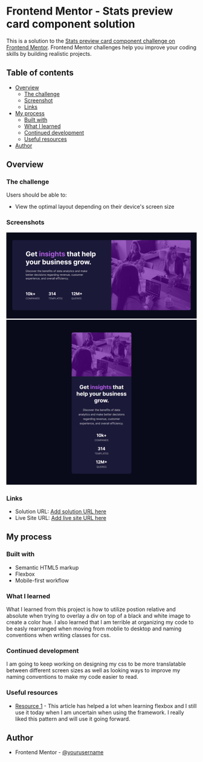 # Frontend Mentor - Stats preview card component solution

This is a solution to the [Stats preview card component challenge on Frontend Mentor](https://www.frontendmentor.io/challenges/stats-preview-card-component-8JqbgoU62). Frontend Mentor challenges help you improve your coding skills by building realistic projects. 

## Table of contents

- [Overview](#overview)
  - [The challenge](#the-challenge)
  - [Screenshot](#screenshot)
  - [Links](#links)
- [My process](#my-process)
  - [Built with](#built-with)
  - [What I learned](#what-i-learned)
  - [Continued development](#continued-development)
  - [Useful resources](#useful-resources)
- [Author](#author)

## Overview

### The challenge

Users should be able to:

- View the optimal layout depending on their device's screen size

### Screenshots

![Desktop](/images/Desktop.png)
![Mobile](/images/Mobile.png)

### Links

- Solution URL: [Add solution URL here](https://github.com/0JustJoey0/stats-preview-card-component-main)
- Live Site URL: [Add live site URL here](https://0justjoey0.github.io/stats-preview-card-component-main)

## My process

### Built with

- Semantic HTML5 markup
- Flexbox
- Mobile-first workflow
### What I learned

What I learned from this project is how to utilize postion relative and absolute when trying to overlay 
a div on top of a black and white image to create a color hue. I also learned that I am terrible at organizing my code to be easly rearranged when moving from moblie to desktop and naming conventions when writing classes for css.


### Continued development

I am going to keep working on designing my css to be more translatable between different screen sizes as well as looking ways to improve my naming conventions to make my code easier to read. 

### Useful resources

- [Resource 1](https://css-tricks.com/snippets/css/a-guide-to-flexbox/) - This article has helped a lot when learning flexbox and I still use it today when I am uncertain when using the framework. I really liked this pattern and will use it going forward.

## Author

- Frontend Mentor - [@yourusername](https://www.frontendmentor.io/profile/0JustJoey0)